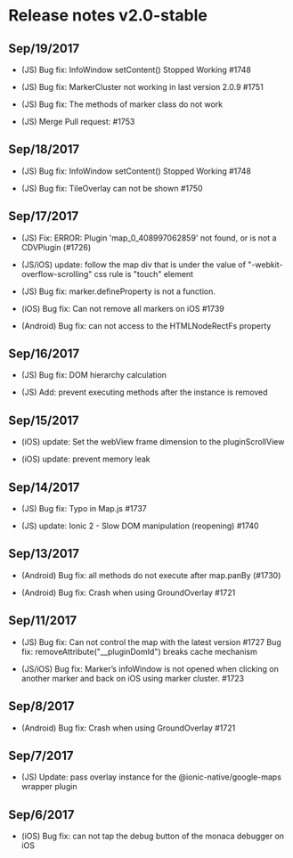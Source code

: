 # Release notes v2.0-stable

## Sep/19/2017

- (JS) Bug fix: InfoWindow setContent() Stopped Working #1748

- (JS) Bug fix: MarkerCluster not working in last version 2.0.9 #1751

- (JS) Bug fix: The methods of marker class do not work

- (JS) Merge Pull request: #1753

## Sep/18/2017

- (JS) Bug fix: InfoWindow setContent() Stopped Working #1748

- (JS) Bug fix: TileOverlay can not be shown #1750

## Sep/17/2017

- (JS) Fix: ERROR: Plugin 'map_0_408997062859' not found, or is not a CDVPlugin (#1726)

- (JS/iOS) update: follow the map div that is under the value of "-webkit-overflow-scrolling" css rule is "touch" element

- (JS) Bug fix: marker.defineProperty is not a function.

- (iOS) Bug fix: Can not remove all markers on iOS #1739

- (Android) Bug fix: can not access to the HTMLNodeRectFs property

## Sep/16/2017

- (JS) Bug fix: DOM hierarchy calculation

- (JS) Add: prevent executing methods after the instance is removed

## Sep/15/2017

- (iOS) update: Set the webView frame dimension to the pluginScrollView

- (iOS) update: prevent memory leak

## Sep/14/2017

- (JS) Bug fix: Typo in Map.js #1737

- (JS) update: Ionic 2 - Slow DOM manipulation (reopening) #1740


## Sep/13/2017

- (Android) Bug fix: all methods do not execute after map.panBy (#1730)

- (Android) Bug fix: Crash when using GroundOverlay #1721

## Sep/11/2017

- (JS) Bug fix: Can not control the map with the latest version #1727
 Bug fix: removeAttribute("__pluginDomId") breaks cache mechanism

- (JS/iOS) Bug fix: Marker’s infoWindow is not opened when clicking on another marker and back on iOS using marker cluster. #1723

## Sep/8/2017

- (Android) Bug fix: Crash when using GroundOverlay #1721

## Sep/7/2017

- (JS) Update: pass overlay instance for the @ionic-native/google-maps wrapper plugin

## Sep/6/2017

- (iOS) Bug fix: can not tap the debug button of the monaca debugger on iOS
